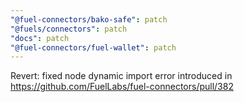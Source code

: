```yaml
---
"@fuel-connectors/bako-safe": patch
"@fuels/connectors": patch
"docs": patch
"@fuel-connectors/fuel-wallet": patch
---
```


Revert: fixed node dynamic import error introduced in https://github.com/FuelLabs/fuel-connectors/pull/382

